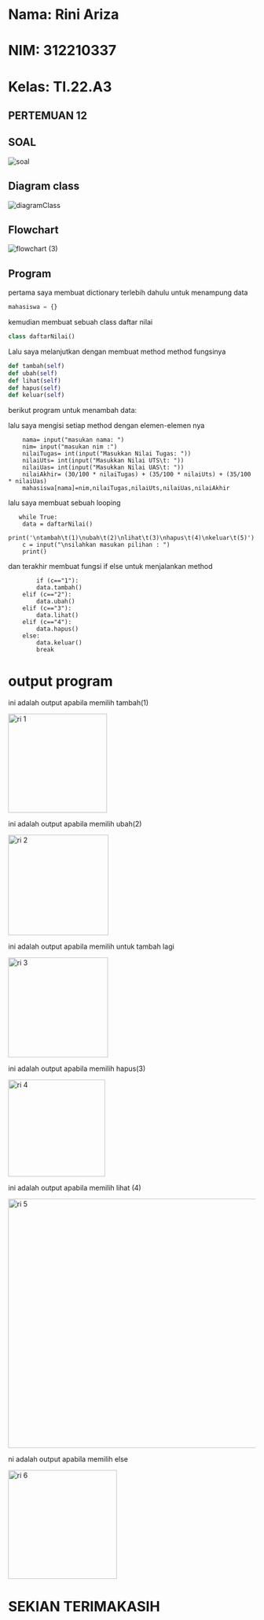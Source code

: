 # Nama: Rini Ariza
# NIM: 312210337
# Kelas: TI.22.A3

## PERTEMUAN 12
## SOAL

![soal](https://user-images.githubusercontent.com/115542704/206460646-4c089e2d-9d9c-427b-a326-d43c633e78d6.png)

## Diagram class

![diagramClass](https://user-images.githubusercontent.com/115542704/206462308-ab57022f-da40-422a-9e52-1c59252d2123.png)

## Flowchart

![flowchart (3)](https://user-images.githubusercontent.com/115542704/206462353-41fd2d95-2329-4f92-9403-e679c5bc1784.png)

## Program

pertama saya membuat dictionary terlebih dahulu untuk menampung data
```python
mahasiswa = {}
```

kemudian membuat sebuah class daftar nilai
```python
class daftarNilai()
```

Lalu saya melanjutkan dengan membuat method method fungsinya
```python
def tambah(self)
def ubah(self)
def lihat(self)
def hapus(self)
def keluar(self)
```

berikut program untuk menambah data:

lalu saya mengisi setiap method dengan elemen-elemen nya

        nama= input("masukan nama: ")
        nim= input("masukan nim :")                                         
        nilaiTugas= int(input("Masukkan Nilai Tugas: "))
        nilaiUts= int(input("Masukkan Nilai UTS\t: "))            
        nilaiUas= int(input("Masukkan Nilai UAS\t: "))             
        nilaiAkhir= (30/100 * nilaiTugas) + (35/100 * nilaiUts) + (35/100 * nilaiUas)
        mahasiswa[nama]=nim,nilaiTugas,nilaiUts,nilaiUas,nilaiAkhir

lalu saya membuat sebuah looping

       while True:
        data = daftarNilai()
        print('\ntambah\t(1)\nubah\t(2)\nlihat\t(3)\nhapus\t(4)\nkeluar\t(5)')
        c = input("\nsilahkan masukan pilihan : ")
        print()
  dan terakhir membuat fungsi if else untuk menjalankan method

            if (c=="1"):
            data.tambah()
        elif (c=="2"):
            data.ubah()
        elif (c=="3"):
            data.lihat()
        elif (c=="4"):
            data.hapus()
        else:
            data.keluar()
            break         

# output program

ini adalah output apabila memilih tambah(1)

<img width="201" alt="ri 1" src="https://user-images.githubusercontent.com/115542704/206483140-39549453-0508-4cce-bbb3-d7f73d897270.png">

ini adalah output apabila memilih ubah(2)

<img width="204" alt="ri 2" src="https://user-images.githubusercontent.com/115542704/206483199-e31314e6-d2ba-4110-9666-f82ce5f923c3.png">

ini adalah output apabila memilih untuk tambah lagi

<img width="203" alt="ri 3" src="https://user-images.githubusercontent.com/115542704/206483359-405e5d49-55bc-4332-a71b-0d0d3dc5cd1a.png">

ini adalah output apabila memilih hapus(3)

<img width="197" alt="ri 4" src="https://user-images.githubusercontent.com/115542704/206483433-e252c767-a030-45ed-9ce5-18db0ecc43d7.png">

ini adalah output apabila memilih lihat (4)

<img width="506" alt="ri 5" src="https://user-images.githubusercontent.com/115542704/206483485-44b5bb66-ffc6-4748-9f13-540e6a868a07.png">

ni adalah output apabila memilih else

<img width="221" alt="ri 6" src="https://user-images.githubusercontent.com/115542704/206483557-8eb6066b-c456-4244-b1e3-b9154bfb2302.png">

# SEKIAN TERIMAKASIH

